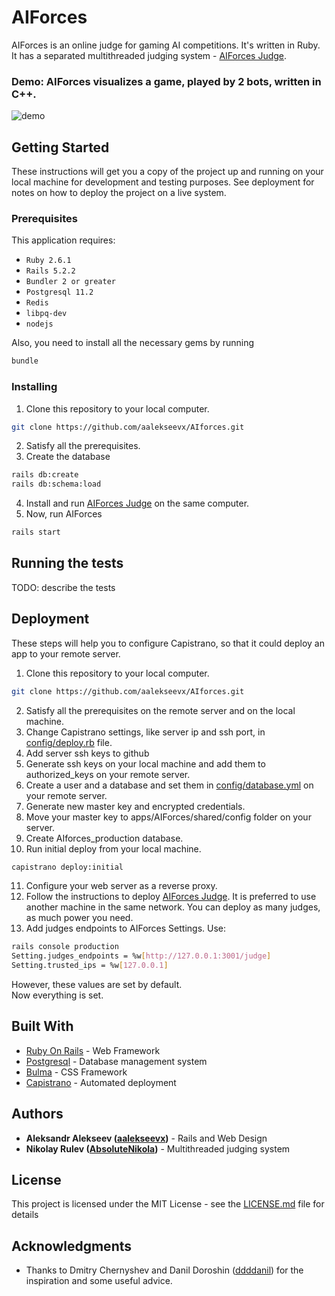 # AIForces

AIForces is an online judge for gaming AI competitions. It's written in Ruby.
It has a separated multithreaded judging system - [AIForces Judge](http://github.com/AbsoluteNikola/AIforcesJudge).

### Demo: AIForces visualizes a game, played by 2 bots, written in C++.
![demo](https://i.ibb.co/1qnqY3w/demo.gif)
## Getting Started

These instructions will get you a copy of the project up and running on your local machine for development and testing purposes. See deployment for notes on how to deploy the project on a live system.

### Prerequisites

This application requires:
* `Ruby 2.6.1`
* `Rails 5.2.2`
* `Bundler 2 or greater`
* `Postgresql 11.2`
* `Redis`
* `libpq-dev`
* `nodejs`

Also, you need to install all the necessary gems by running
```bash
bundle
```

### Installing

1) Clone this repository to your local computer.
```bash
git clone https://github.com/aalekseevx/AIforces.git
```
2) Satisfy all the prerequisites.
3) Create the database
```bash
rails db:create
rails db:schema:load
```
4) Install and run [AIForces Judge](http://github.com/AbsoluteNikola/AIforcesJudge) on the same computer.
5) Now, run AIForces
```bash
rails start
```

## Running the tests

TODO: describe the tests

## Deployment

These steps will help you to configure Capistrano, so that it could deploy an app to your remote server.
1) Clone this repository to your local computer.
```bash
git clone https://github.com/aalekseevx/AIforces.git
```
2) Satisfy all the prerequisites on the remote server and on the local machine.
3) Change Capistrano settings, like server ip and ssh port, in [config/deploy.rb](config/deploy.rb) file.
4) Add server ssh keys to github
5) Generate ssh keys on your local machine and add them to authorized_keys on your remote server.
6) Create a user and a database and set them in [config/database.yml](config/database.yml) on your remote server.
7) Generate new master key and encrypted credentials.
8) Move your master key to apps/AIForces/shared/config folder on your server. 
9) Create AIforces_production database.
10) Run initial deploy from your local machine.
 ```bash
capistrano deploy:initial
 ```
11) Configure your web server as a reverse proxy.
12) Follow the instructions to deploy [AIForces Judge](http://github.com/AbsoluteNikola/AIforcesJudge).
It is preferred to use another machine in the same network. You can deploy as many judges, as much power you need.
13) Add judges endpoints to AIForces Settings. Use:
```bash
rails console production
Setting.judges_endpoints = %w[http://127.0.0.1:3001/judge]
Setting.trusted_ips = %w[127.0.0.1]
```
However, these values are set by default.   
Now everything is set.

## Built With

* [Ruby On Rails](https://rubyonrails.org/) - Web Framework
* [Postgresql](https://www.postgresql.org/) - Database management system
* [Bulma](https://bulma.io/) - CSS Framework
* [Capistrano](https://capistranorb.com/) - Automated deployment

## Authors

* **Aleksandr Alekseev ([aalekseevx](https://github.com/aalekseevx))** - Rails and Web Design 
* **Nikolay Rulev ([AbsoluteNikola](https://github.com/AbsoluteNikola))** - Multithreaded judging system

## License

This project is licensed under the MIT License - see the [LICENSE.md](LICENSE.md) file for details

## Acknowledgments

* Thanks to Dmitry Chernyshev and Danil Doroshin ([ddddanil](https://github.com/ddddanil)) for the inspiration and some
useful advice.